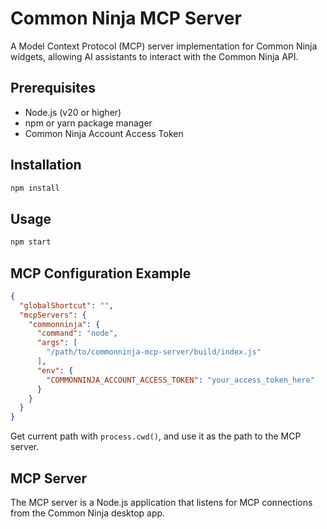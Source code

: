 # Common Ninja MCP Server

A Model Context Protocol (MCP) server implementation for Common Ninja widgets, allowing AI assistants to interact with the Common Ninja API.

## Prerequisites

- Node.js (v20 or higher)
- npm or yarn package manager
- Common Ninja Account Access Token

## Installation

```bash
npm install
```

## Usage

```bash
npm start
```

## MCP Configuration Example

```json
{
  "globalShortcut": "",
  "mcpServers": {
    "commonninja": {
      "command": "node",
      "args": [
        "/path/to/commonninja-mcp-server/build/index.js"
      ],
      "env": {
        "COMMONNINJA_ACCOUNT_ACCESS_TOKEN": "your_access_token_here"
      }
    }
  }
}
```

Get current path with `process.cwd()`, and use it as the path to the MCP server.

## MCP Server

The MCP server is a Node.js application that listens for MCP connections from the Common Ninja desktop app.
